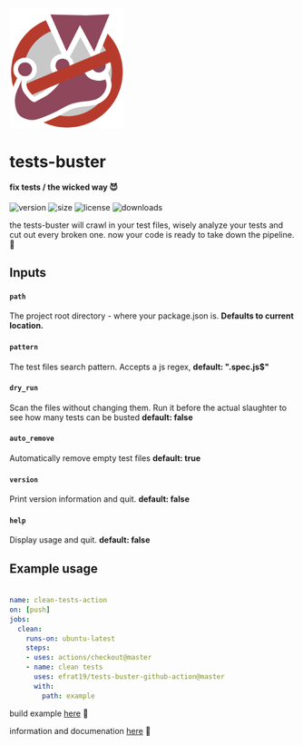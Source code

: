 <img src="tests-buster.png" alt="tests-buster" width="200"/>

# tests-buster

#### fix tests / the wicked way :smiling_imp:
![version](https://img.shields.io/npm/v/tests-buster.svg)
![size](https://img.shields.io/bundlephobia/min/lib/tests-buster/1.1.5.svg)
![license](https://img.shields.io/npm/l/tests-buster.svg)
![downloads](https://img.shields.io/jsdelivr/npm/hd/tests-buter.svg)

the tests-buster will crawl in your test files, wisely analyze your tests and cut out every broken one. now your code is ready to take down the pipeline. :checkered_flag:

## Inputs

#### `path`

The project root directory - where your package.json is. **Defaults to current location.**

#### `pattern`
The test files search pattern. Accepts a js regex, **default: ".spec.js$"**
#### `dry_run`
Scan the files without changing them. Run it before the actual slaughter to see how many tests can be busted **default: false**
#### `auto_remove`
Automatically remove empty test files **default: true**
#### `version`
Print version information and quit. **default: false**
#### `help`
Display usage and quit. **default: false**

## Example usage

```yaml
  
name: clean-tests-action
on: [push]
jobs:
  clean:
    runs-on: ubuntu-latest
    steps:
    - uses: actions/checkout@master
    - name: clean tests
      uses: efrat19/tests-buster-github-action@master
      with:
        path: example
```
build example [here](https://github.com/Efrat19/tests-buster/runs/490229008) :tada:

information and documenation [here](https://github.com/Efrat19/tests-buster) :tada:
